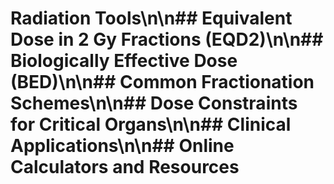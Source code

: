 # Radiation Tools\n\n## Equivalent Dose in 2 Gy Fractions (EQD2)\n\n## Biologically Effective Dose (BED)\n\n## Common Fractionation Schemes\n\n## Dose Constraints for Critical Organs\n\n## Clinical Applications\n\n## Online Calculators and Resources
